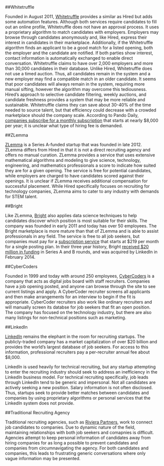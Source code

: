 ##Whitetruffle

Founded in August 2011, [Whitetruffle](https://www.whitetruffle.com/) provides a similar as Hired but adds some automation features. Although both services require candidates to fill out an online profile, Whitetruffle does not have an approval process. It uses a proprietary algorithm to match candidates with employers. Employers may browse through candidates anonymously and, like Hired, express their interest in candidates in their marketplace. Additionally, if the Whitetruffle algorithm finds an applicant to be a good match for a listed opening, both the employer and the candidate are notified. If both parties show interest, contact information is automatically exchanged to enable direct conversation. Whitetruffle claims to have over 2,000 employers and more than 30,000 candidates in their database. Unlike Hired, Whitetruffle does not use a timed auction. Thus, all candidates remain in the system and a new employer may find a compatible match in an older candidate. It seems that poor candidates will always remain in the system, requiring more manual sifting, however the algorithm may overcome this tediousness. Hired’s approach to selective candidate filtering, weekly auctions, and candidate freshness provides a system that may be more reliable and sustainable. Whitetruffle claims they can save about 30-40% of the time needed to source talent, but that efficiency could decrease with a crowded marketplace should the company scale. According to Pando Daily, [companies subscribe for a monthly subscription](http://pando.com/2013/09/19/whitetruffle-another-platform-claiming-to-fix-the-broken-recruiting-system/) that starts at nearly $8,000 per year; it is unclear what type of hiring fee is demanded.

##ZLemma

[ZLemma](http://zlemma.com/home/) is a Series A-funded startup that was founded in late 2012. ZLemma differs from Hired in that it is not a direct recruiting agency and offers no manual curation. ZLemma provides a service that uses extensive mathematical algorithms and modeling to give science, technology, engineering, and mathematics professionals a score to indicate how suited they are for a given opening. The service is free for potential candidates, while employers are charged to have candidates scored against their openings. It is unclear if ZLemma receives additional compensation for successful placement. While Hired specifically focuses on recruiting for technology companies, ZLemma aims to cater to any industry with demands for STEM talent.

##Bright

Like ZLemma, [Bright](http://www.bright.com/) also applies data science techniques to help candidates discover which position is most suitable for their skills. The company was founded in early 2011 and today has over 50 employees. The Bright marketplace is more mature than that of ZLemma and is able to assist professionals in any field. The service is free to all job seekers, but companies must pay for a [subscription service](http://www.crunchbase.com/company/bright-com) that starts at $219 per month for a single posting plan. In their three year history, Bright [received $20 million in funding](http://www.crunchbase.com/company/bright-com) in Series A and B rounds, and was acquired by LinkedIn in February 2014.

##CyberCoders

Founded in 1999 and today with around 250 employees, [CyberCoders](http://www.cybercoders.com/) is a company that acts as digital jobs board with staff recruiters. Companies have a job opening posted, and anyone can browse through the site to see current listings and apply. A CyberCoder recruiter screens all applicants and then make arrangements for an interview to begin if the fit is appropriate. CyberCoder recruiters also work like ordinary recruiters and will manually screen its databse for job seekers that fit an open position. The company has focused on the technology industry, but there are also many listings for non-technical positions such as marketing.

##LinkedIn

[LinkedIn](https://www.linkedin.com/) remains the elephant in the room for recruiting startups. The publicly-traded company has a market capitalization of over $20 billion and provides the world’s largest database of job seekers. For access to this information, professional recruiters pay a per-recruiter annual fee about $8,000. 

LinkedIn is used heavily for technical recruiting, but any startup attempting to enter the recruiting industry should seek to address an inefficiency in the LinkedIn business model. For technical recruiting specifically, job leads through LinkedIn tend to be generic and impersonal. Not all candidates are actively seeking a new position. Salary information is not often disclosed. Thus, startups seek to provide better matches between candidates and companies by using proprietary algorithms or personal services that the LinkedIn system does not provide. 

##Traditional Recruiting Agency

Traditional recruiting agencies, such as [Riviera Partners](http://rivierapartners.com/), work to connect job candidates to companies. Due to dynamic nature of the field, maintaining relationships with both job seekers and comapnies is difficult.  Agencies attempt to keep personal information of candidates away from hiring companies for as long a possible to prevent candidates and companies from circumnavigating the agency. For both candidates and companies, this leads to frustrating generic conversations where only vague information may be presented. 
